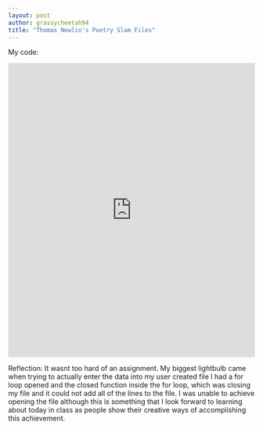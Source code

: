 ```yaml
---
layout: post
author: grassycheetah94
title: "Thomas Newlin's Poetry Slam Files"
---
```


My code: 
<iframe src="https://trinket.io/embed/python/b9ccf197cd" width="100%" height="600" frameborder="0" marginwidth="0" marginheight="0" allowfullscreen></iframe>

Reflection:
It wasnt too hard of an assignment. My biggest lightbulb came when trying to actually enter the data into my user created file I had a for loop opened and the closed function inside the for loop, which was closing my file and it could not add all of the lines to the file. I was unable to achieve opening the file although this is something that I look forward to learning about today in class as people show their creative ways of accomplishing this achievement.
